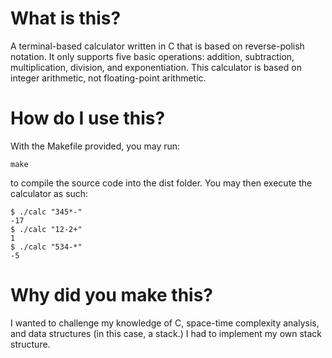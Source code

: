 # What is this?
A terminal-based calculator written in C that is based on reverse-polish notation. It only supports five basic operations: addition, subtraction, multiplication, division, and exponentiation. This calculator is based on integer arithmetic, not floating-point arithmetic.

# How do I use this?
With the Makefile provided, you may run:
```shell
make
```
to compile the source code into the dist folder.
You may then execute the calculator as such:
```shell
$ ./calc "345*-"
-17
$ ./calc "12-2+"
1
$ ./calc "534-*"
-5
```

# Why did you make this?
I wanted to challenge my knowledge of C, space-time complexity analysis, and data structures (in this case, a stack.) I had to implement my own stack structure.
